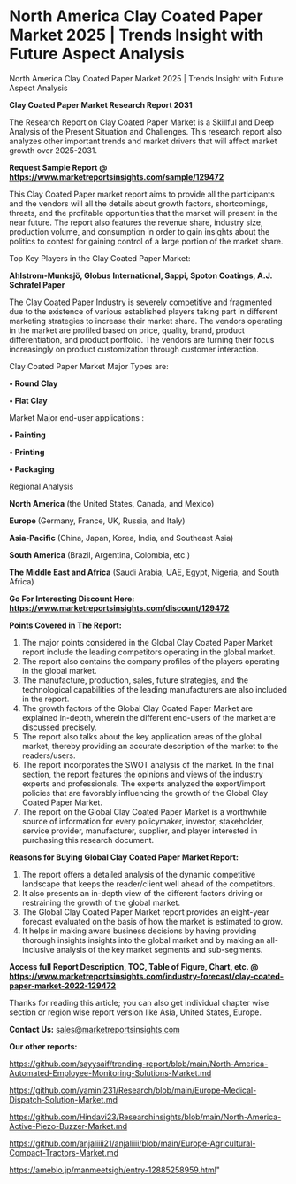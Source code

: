 # North America Clay Coated Paper Market 2025 | Trends Insight with Future Aspect Analysis
North America Clay Coated Paper Market 2025 | Trends Insight with Future Aspect Analysis

<strong>Clay Coated Paper Market Research Report 2031</strong>

The Research Report on Clay Coated Paper Market is a Skillful and Deep Analysis of the Present Situation and Challenges. This research report also analyzes other important trends and market drivers that will affect market growth over 2025-2031.

<strong>Request Sample Report @ <a href=https://www.marketreportsinsights.com/sample/129472>https://www.marketreportsinsights.com/sample/129472</a></strong>

This Clay Coated Paper market report aims to provide all the participants and the vendors will all the details about growth factors, shortcomings, threats, and the profitable opportunities that the market will present in the near future. The report also features the revenue share, industry size, production volume, and consumption in order to gain insights about the politics to contest for gaining control of a large portion of the market share.

Top Key Players in the Clay Coated Paper Market:

<strong>Ahlstrom-Munksjö, Globus International, Sappi, Spoton Coatings, A.J. Schrafel Paper</strong>

The Clay Coated Paper Industry is severely competitive and fragmented due to the existence of various established players taking part in different marketing strategies to increase their market share. The vendors operating in the market are profiled based on price, quality, brand, product differentiation, and product portfolio. The vendors are turning their focus increasingly on product customization through customer interaction.

Clay Coated Paper Market Major Types are:

<strong>• Round Clay

• Flat Clay</strong>

Market Major end-user applications :

<strong>• Painting

• Printing

• Packaging</strong>

Regional Analysis

</u><strong><b>North America</b></strong> (the United States, Canada, and Mexico)

<strong><b>Europe </b></strong>(Germany, France, UK, Russia, and Italy)

<strong><b>Asia-Pacific</b></strong> (China, Japan, Korea, India, and Southeast Asia)

<strong><b>South America</b></strong> (Brazil, Argentina, Colombia, etc.)

<strong><b>The Middle East and Africa</b></strong> (Saudi Arabia, UAE, Egypt, Nigeria, and South Africa)

<strong>Go For Interesting Discount Here: <a href=https://www.marketreportsinsights.com/discount/129472>https://www.marketreportsinsights.com/discount/129472</a></strong>

<strong>Points Covered in The Report:</strong>
<ol>
  <li>The major points considered in the Global Clay Coated Paper Market report include the leading competitors operating in the global market.</li>
  <li>The report also contains the company profiles of the players operating in the global market.</li>
  <li>The manufacture, production, sales, future strategies, and the technological capabilities of the leading manufacturers are also included in the report.</li>
  <li>The growth factors of the Global Clay Coated Paper Market are explained in-depth, wherein the different end-users of the market are discussed precisely.</li>
  <li>The report also talks about the key application areas of the global market, thereby providing an accurate description of the market to the readers/users.</li>
  <li>The report incorporates the SWOT analysis of the market. In the final section, the report features the opinions and views of the industry experts and professionals. The experts analyzed the export/import policies that are favorably influencing the growth of the Global Clay Coated Paper Market.</li>
  <li>The report on the Global Clay Coated Paper Market is a worthwhile source of information for every policymaker, investor, stakeholder, service provider, manufacturer, supplier, and player interested in purchasing this research document.</li>
</ol>
<strong>Reasons for Buying Global Clay Coated Paper Market Report:</strong>

<ol>
  <li>The report offers a detailed analysis of the dynamic competitive landscape that keeps the reader/client well ahead of the competitors.</li>
  <li>It also presents an in-depth view of the different factors driving or restraining the growth of the global market.</li>
  <li>The Global Clay Coated Paper Market report provides an eight-year forecast evaluated on the basis of how the market is estimated to grow.</li>
  <li>It helps in making aware business decisions by having providing thorough insights insights into the global market and by making an all-inclusive analysis of the key market segments and sub-segments.</li>
</ol>
<strong>Access full Report Description, TOC, Table of Figure, Chart, etc. @ <a href=https://www.marketreportsinsights.com/industry-forecast/clay-coated-paper-market-2022-129472>https://www.marketreportsinsights.com/industry-forecast/clay-coated-paper-market-2022-129472</a></strong>


Thanks for reading this article; you can also get individual chapter wise section or region wise report version like Asia, United States, Europe.

<strong>Contact Us:</strong>
sales@marketreportsinsights.com

<strong>Our other reports:</strong>

<a href=https://github.com/sayysaif/trending-report/blob/main/North-America-Automated-Employee-Monitoring-Solutions-Market.md>https://github.com/sayysaif/trending-report/blob/main/North-America-Automated-Employee-Monitoring-Solutions-Market.md</a>

<a href=https://github.com/yamini231/Research/blob/main/Europe-Medical-Dispatch-Solution-Market.md>https://github.com/yamini231/Research/blob/main/Europe-Medical-Dispatch-Solution-Market.md</a>

<a href=https://github.com/Hindavi23/Researchinsights/blob/main/North-America-Active-Piezo-Buzzer-Market.md>https://github.com/Hindavi23/Researchinsights/blob/main/North-America-Active-Piezo-Buzzer-Market.md</a>

<a href=https://github.com/anjaliiii21/anjaliiii/blob/main/Europe-Agricultural-Compact-Tractors-Market.md>https://github.com/anjaliiii21/anjaliiii/blob/main/Europe-Agricultural-Compact-Tractors-Market.md</a>

<a href=https://ameblo.jp/manmeetsigh/entry-12885258959.html>https://ameblo.jp/manmeetsigh/entry-12885258959.html</a>"
